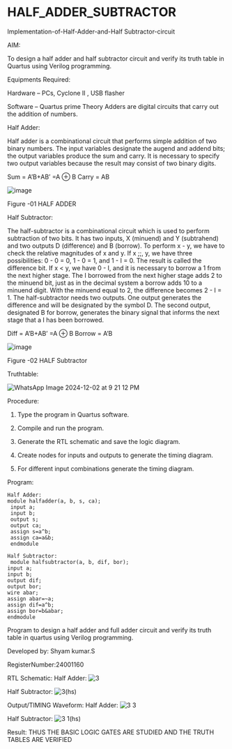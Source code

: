 # HALF_ADDER_SUBTRACTOR

Implementation-of-Half-Adder-and-Half Subtractor-circuit

AIM:

To design a half adder and half subtractor circuit and verify its truth table in Quartus using Verilog programming.

Equipments Required:

Hardware – PCs, Cyclone II , USB flasher 

Software – Quartus prime Theory Adders are digital circuits that carry out the addition of numbers.

Half Adder:

Half adder is a combinational circuit that performs simple addition of two binary numbers. The input variables designate the augend and addend bits; the output variables produce the sum and carry. It is necessary to specify two output variables because the result may consist of two binary digits.

Sum = A’B+AB’ =A ⊕ B Carry = AB

![image](https://github.com/naavaneetha/HALF_ADDER_SUBTRACTOR/assets/154305477/bd4a0b2c-cdbc-4184-ab08-81578f121e1f)

Figure -01 HALF ADDER

Half Subtractor:

The half-subtractor is a combinational circuit which is used to perform subtraction of two bits. It has two inputs, X (minuend) and Y (subtrahend) and two outputs D (difference) and B (borrow). To perform x - y, we have to check the relative magnitudes of x and y. If x ;;, y, we have three possibilities: 0 - 0 = 0, 1 - 0 = 1, and 1 - I = 0. The result is called the difference bit. If x < y, we have 0 - I, and it is necessary to borrow a 1 from the next higher stage. The I borrowed from the next higher stage adds 2 to the minuend bit, just as in the decimal system a borrow adds 10 to a minuend digit. With the minuend equal to 2, the difference becomes 2 - I = 1. The half-subtractor needs two outputs. One output generates the difference and will be designated by the symbol D. The second output, designated B for borrow, generates the binary signal that informs the next stage that a I has been borrowed. 

Diff = A’B+AB’ =A ⊕ B
Borrow = A’B

 ![image](https://github.com/naavaneetha/HALF_ADDER_SUBTRACTOR/assets/154305477/d76b099c-513f-4e7c-843a-e2fd028a531a)

Figure -02 HALF Subtractor

Truthtable:

![WhatsApp Image 2024-12-02 at 9 21 12 PM](https://github.com/user-attachments/assets/11fd681e-286c-40ae-b236-258311524c03)

Procedure:

1.	Type the program in Quartus software.

2.	Compile and run the program.

3.	Generate the RTL schematic and save the logic diagram.

4.	Create nodes for inputs and outputs to generate the timing diagram.

5.	For different input combinations generate the timing diagram.


Program:

```
Half Adder:
module halfadder(a, b, s, ca);
 input a;
 input b;
 output s;
 output ca;
 assign s=a^b;
 assign ca=a&b;
 endmodule

Half Subtractor:
 module halfsubtractor(a, b, dif, bor); 
input a; 
input b; 
output dif; 
output bor; 
wire abar; 
assign abar=~a; 
assign dif=a^b; 
assign bor=b&abar; 
endmodule

```

 Program to design a half adder and full adder circuit and verify its truth table in quartus using Verilog programming.

Developed by: Shyam kumar.S

RegisterNumber:24001160

RTL Schematic:
Half Adder:
![3](https://github.com/user-attachments/assets/45db3b63-4ccd-4301-a3ae-14809b2985b3)

Half Subtractor:
![3(hs)](https://github.com/user-attachments/assets/e45e951f-e9d0-4ac4-be97-6038ce2f3965)


Output/TIMING Waveform:
Half Adder:
![3 3](https://github.com/user-attachments/assets/2dc042e4-af55-4409-b607-8edfda2c4883)

Half Subtractor:
![3 1(hs)](https://github.com/user-attachments/assets/e71cb622-3ef9-473d-b06d-abe34bd6bc68)


Result:
THUS THE BASIC LOGIC GATES ARE STUDIED AND THE TRUTH TABLES ARE VERIFIED
